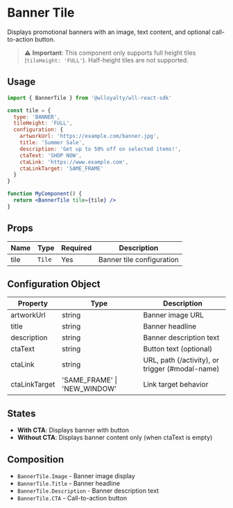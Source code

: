 # Banner Tile

Displays promotional banners with an image, text content, and optional call-to-action button.

> ⚠️ **Important**: This component only supports full height tiles (`tileHeight: 'FULL'`). Half-height tiles are not supported.

## Usage

```jsx
import { BannerTile } from '@wlloyalty/wll-react-sdk'

const tile = {
  type: 'BANNER',
  tileHeight: 'FULL',
  configuration: {
    artworkUrl: 'https://example.com/banner.jpg',
    title: 'Summer Sale',
    description: 'Get up to 50% off on selected items!',
    ctaText: 'SHOP NOW',
    ctaLink: 'https://www.example.com',
    ctaLinkTarget: 'SAME_FRAME'
  }
}

function MyComponent() {
  return <BannerTile tile={tile} />
}
```

## Props

| Name | Type | Required | Description |
|------|------|----------|-------------|
| tile | `Tile` | Yes | Banner tile configuration |

## Configuration Object

| Property | Type | Description |
|----------|------|-------------|
| artworkUrl | string | Banner image URL |
| title | string | Banner headline |
| description | string | Banner description text |
| ctaText | string | Button text (optional) |
| ctaLink | string | URL, path (/activity), or trigger (#modal-name) |
| ctaLinkTarget | 'SAME_FRAME' \| 'NEW_WINDOW' | Link target behavior |

## States

- **With CTA**: Displays banner with button
- **Without CTA**: Displays banner content only (when ctaText is empty)

## Composition

- `BannerTile.Image` - Banner image display
- `BannerTile.Title` - Banner headline
- `BannerTile.Description` - Banner description text
- `BannerTile.CTA` - Call-to-action button
